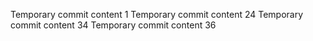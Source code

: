Temporary commit content 1
Temporary commit content 24
Temporary commit content 34
Temporary commit content 36
